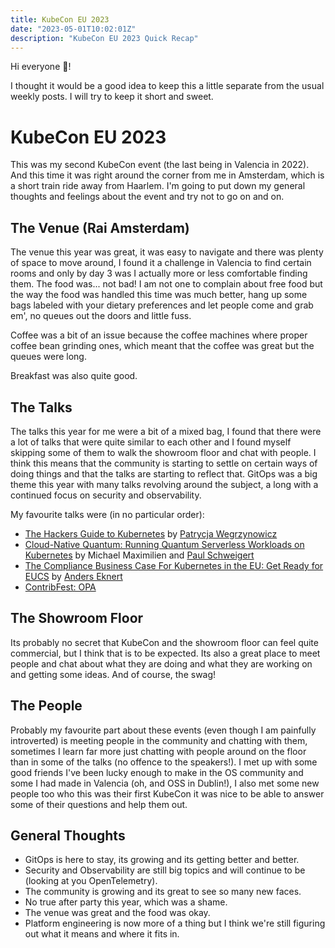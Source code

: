 ```yaml
---
title: KubeCon EU 2023
date: "2023-05-01T10:02:01Z"
description: "KubeCon EU 2023 Quick Recap"
---
```


Hi everyone 👋!

I thought it would be a good idea to keep this a little separate from the usual weekly posts. I will try to keep it short and sweet.

# KubeCon EU 2023 

This was my second KubeCon event (the last being in Valencia in 2022). And this time it was right around the corner from me in Amsterdam, which is a short train ride away from Haarlem. I'm going to put down my general thoughts and feelings about the event and try not to go on and on. 

## The Venue (Rai Amsterdam)

The venue this year was great, it was easy to navigate and there was plenty of space to move around, I found it a challenge in Valencia to find certain rooms and only by day 3 was I actually more or less comfortable finding them. The food was... not bad! I am not one to complain about free food but the way the food was handled this time was much better, hang up some bags labeled with your dietary preferences and let people come and grab em', no queues out the doors and little fuss.

Coffee was a bit of an issue because the coffee machines where proper coffee bean grinding ones, which meant that the coffee was great but the queues were long.

Breakfast was also quite good.

## The Talks

The talks this year for me were a bit of a mixed bag, I found that there were a lot of talks that were quite similar to each other and I found myself skipping some of them to walk the showroom floor and chat with people. I think this means that the community is starting to settle on certain ways of doing things and that the talks are starting to reflect that. GitOps was a big theme this year with many talks revolving around the subject, a long with a continued focus on security and observability.

My favourite talks were (in no particular order):

- [The Hackers Guide to Kubernetes](https://sched.co/1HyYW) by [Patrycja Wegrzynowicz](https://kccnceu2023.sched.com/speaker/patrycja3)
- [Cloud-Native Quantum: Running Quantum Serverless Workloads on Kubernetes](https://sched.co/1HyYN) by Michael Maximilien and [Paul Schweigert](https://psschwei.com/)
- [The Compliance Business Case For Kubernetes in the EU: Get Ready for EUCS](https://sched.co/1HyW6) by [Anders Eknert](https://hachyderm.io/@anderseknert)
- [ContribFest: OPA](https://sched.co/1HzdO)

## The Showroom Floor

Its probably no secret that KubeCon and the showroom floor can feel quite commercial, but I think that is to be expected. Its also a great place to meet people and chat about what they are doing and what they are working on and getting some ideas. And of course, the swag!

## The People

Probably my favourite part about these events (even though I am painfully introverted) is meeting people in the community and chatting with them, sometimes I learn far more just chatting with people around on the floor than in some of the talks (no offence to the speakers!). I met up with some good friends I've been lucky enough to make in the OS community and some I had made in Valencia (oh, and OSS in Dublin!), I also met some new people too who this was their first KubeCon it was nice to be able to answer some of their questions and help them out.

## General Thoughts

- GitOps is here to stay, its growing and its getting better and better.
- Security and Observability are still big topics and will continue to be (looking at you OpenTelemetry).
- The community is growing and its great to see so many new faces.
- No true after party this year, which was a shame.
- The venue was great and the food was okay.
- Platform engineering is now more of a thing but I think we're still figuring out what it means and where it fits in.
